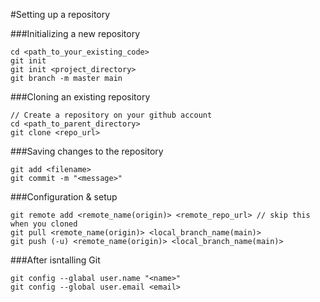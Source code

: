 #Setting up a repository

###Initializing a new repository
```
cd <path_to_your_existing_code>
git init
git init <project_directory>
git branch -m master main
```
###Cloning an existing repository
```
// Create a repository on your github account
cd <path_to_parent_directory>
git clone <repo_url>
```	
###Saving changes to the repository
```
git add <filename>
git commit -m "<message>"
```	
###Configuration & setup
```
git remote add <remote_name(origin)> <remote_repo_url> // skip this when you cloned
git pull <remote_name(origin)> <local_branch_name(main)>
git push (-u) <remote_name(origin)> <local_branch_name(main)>
```
###After isntalling Git
```
git config --glabal user.name "<name>"
git config --global user.email <email>
```


